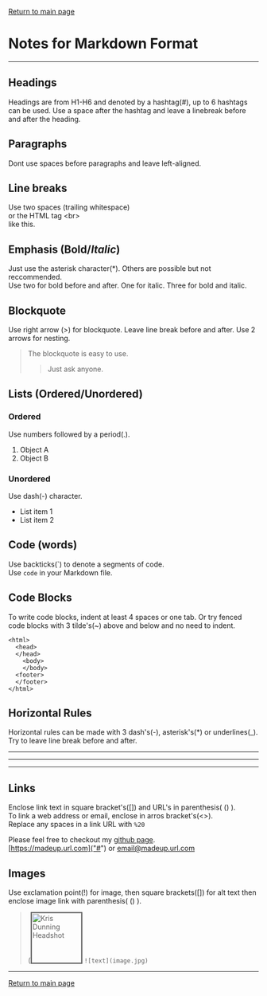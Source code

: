 [Return to main page](https://KrisDunning.github.io/reading-notes/)

# Notes for Markdown Format

*****

## Headings

Headings are from H1-H6 and denoted by a hashtag(#), up to 6 hashtags can be used. 
Use a space after the hashtag and leave a linebreak before and after the heading.

## Paragraphs

Dont use spaces before paragraphs and leave left-aligned. 

## Line breaks

Use two spaces (trailing whitespace)  
or the HTML tag \<br> <br>like this.

## Emphasis (**Bold**/*Italic*)

Just use the asterisk character(\*). Others are possible but not reccommended.  
Use two for bold before and after. One for italic. Three for bold and italic.

## Blockquote

Use right arrow (\>) for blockquote. Leave line break before and after. Use 2 arrows for nesting.  

> The blockquote is easy to use.
>
>> Just ask anyone.  

## Lists (Ordered/Unordered)

### Ordered

Use numbers followed by a period(.).  

1. Object A
2. Object B

### Unordered

Use dash(-) character.  

- List item 1
- List item 2

## Code (words)

Use backticks(\`) to denote a segments of code.  
Use `code` in your Markdown file.

## Code Blocks

To write code blocks, indent at least 4 spaces or one tab. Or try fenced code blocks with 3 tilde's(~) above and below and no need to indent.  

~~~
<html>
  <head>
  </head>
    <body>
    </body>
  <footer>
  </footer>
</html>
~~~

## Horizontal Rules

Horizontal rules can be made with 3 dash's(-), asterisk's(\*) or underlines(\_). Try to leave line break before and after.  

---

***

___

## Links

Enclose link text in square bracket's([]) and URL's in parenthesis( () ).  
To link a web address or email, enclose in arros bracket's(<>).  
Replace any spaces in a link URL with `%20`

Please feel free to checkout my [github page](https://KrisDunning.github.io/reading-notes/ "A portfolio page in progress.").  
[https://madeup.url.com]("#") or <email@madeup.url.com>  

## Images

Use exclamation point(!) for image, then square brackets([]) for alt text then enclose image link with parenthesis( () ).  
> (<img src="https://user-images.githubusercontent.com/87045563/165160299-f951a5df-37ea-48d6-90d0-92d2036feb6f.JPG" width="100" height="100" border="2" 
alt= "Kris Dunning Headshot"> `![text](image.jpg)`

************

[Return to main page](https://KrisDunning.github.io/reading-notes/)
